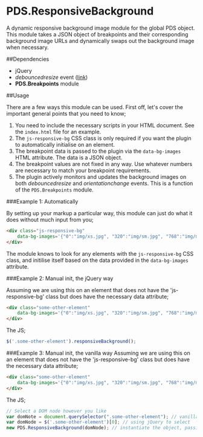 # PDS.ResponsiveBackground

A dynamic responsive background image module for the global PDS object. This module takes a JSON object of breakpoints 
and their corresponding background image URLs and dynamically swaps out the background image when necessary.

##Dependencies
- jQuery
- *debouncedresize* event ([link](https://github.com/louisremi/jquery-smartresize))
- **PDS.Breakpoints** module

##Usage 

There are a few ways this module can be used. First off, let's cover the important general points that you need to know;

1. You need to include the necessary scripts in your HTML document. See the `index.html` file for an example.
2. The `js-responsive-bg` CSS class is only required if you want the plugin to automatically initialise on an element.
3. The breakpoint data is passed to the plugin via the `data-bg-images` HTML attribute. The data is a JSON object. 
4. The breakpoint values are not fixed in any way. Use whatever numbers are necessary to match your breakpoint requirements.
5. The plugin actively monitors and updates the background images on both *debouncedresize* and *orientationchange* events. This is a function of the `PDS.Breakpoints` module.

###Example 1: Automatically 

By setting up your markup a particular way, this module can just do what it does without much input from you;

````html
<div class="js-responsive-bg"
    data-bg-images='{"0":"img/xs.jpg", "320":"img/sm.jpg", "768":"img/md.jpg", "1024":"img/lg.jpg"}'>
</div>
````

The module knows to look for any elements with the `js-responsive-bg` CSS class, and initilise itself based on the data
provided in the `data-bg-images` attribute.
 
###Example 2: Manual init, the jQuery way

Assuming we are using this on an element that does not have the 'js-responsive-bg' class but does have the necessary data attribute;

````html
<div class="some-other-element"
    data-bg-images='{"0":"img/xs.jpg", "320":"img/sm.jpg", "768":"img/md.jpg", "1024":"img/lg.jpg"}'>
</div>
````
The JS;
````javascript
$('.some-other-element').responsiveBackground();
````

###Example 3: Manual init, the vanilla way
Assuming we are using this on an element that does not have the 'js-responsive-bg' class but does have the necessary data attribute;
````html
<div class="some-other-element"
    data-bg-images='{"0":"img/xs.jpg", "320":"img/sm.jpg", "768":"img/md.jpg", "1024":"img/lg.jpg"}'>
</div>
````
The JS;
````javascript
// Select a DOM node however you like
var domNote = document.querySelector(".some-other-element"); // vanilla JS
var domNode = $('.some-other-element')[0]; // using jQuery to select
new PDS.ResponsiveBackground(domNode); // instantiate the object, passing the DOM node
````